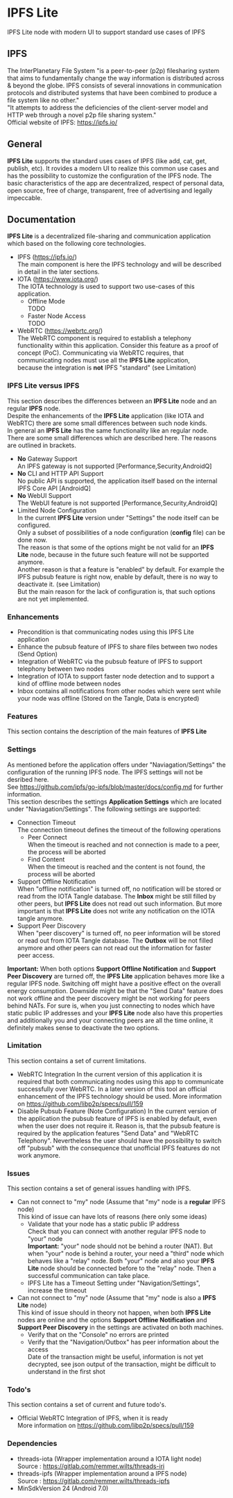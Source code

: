 
# IPFS Lite
IPFS Lite node with modern UI to support standard use cases of IPFS


## IPFS
The InterPlanetary File System "is a peer-to-peer (p2p) filesharing system that aims to fundamentally change the way information is distributed across & beyond the globe. IPFS consists of several innovations in communication protocols and distributed systems that have been combined to produce a file system like no other."
<br>
"It attempts to address the deficiencies of the client-server model and HTTP web through a novel p2p file sharing system."
<br>
Official website of IPFS: https://ipfs.io/


## General 
**IPFS Lite** supports the standard uses cases of IPFS (like add, cat, get, publish, etc).
It rovides a modern UI to realize this common use cases and has
the possibility to customize the configuration of the IPFS node.
The basic characteristics of the app are decentralized, respect of personal data,
open source, free of charge, transparent, free of advertising and legally impeccable.



## Documentation

**IPFS Lite** is a decentralized file-sharing and communication application which based on
the following core technologies.
- IPFS (https://ipfs.io/) 
<br>The main component is here the IPFS technology and will be described in detail
in the later sections. 
- IOTA (https://www.iota.org/)
<br>The IOTA technology is used to support two use-cases of this application.
    - Offline Mode 
    <br>TODO
    - Faster Node Access
    <br>TODO
- WebRTC (https://webrtc.org/) 
<br>The WebRTC component is required to establish a telephony functionality within
this application. Consider this feature as a proof of concept (PoC). Communicating via WebRTC 
requires, that communicating nodes must use all the **IPFS Lite** application,  
because the integration is **not** IPFS "standard" (see Limitation)


### **IPFS Lite** versus **IPFS**
This section describes the differences between an **IPFS Lite** node and an regular **IPFS** node.
<br>
Despite the enhancements of the **IPFS Lite** application (like IOTA and WebRTC)
there are some small differences between such node kinds.
<br>
In general an **IPFS Lite** has the same functionality like an regular node.
There are some small differences which are described here. The reasons are outlined in brackets.
- **No** Gateway Support
<br>An IPFS gateway is not supported [Performance,Security,AndroidQ]
- **No** CLI and HTTP API Support
<br>No public API is supported, the application itself based on the internal IPFS Core API [AndroidQ]
- **No** WebUI Support
<br>The WebUI feature is not supported [Performance,Security,AndroidQ]
- Limited Node Configuration
<br>In the current **IPFS Lite** version under "Settings" the node itself can be configured.
<br>Only a subset of possibilities of a node configuration (**config** file) can be done now. 
<br>The reason is that some of the options might be not valid for an **IPFS Lite** node, because
in the future such feature will not be supported anymore. 
<br>Another reason is that a feature is "enabled" by default.
For example the IPFS pubsub feature is right now, enable by default, there is no way to deactivate
it. (see Limitation) 
<br>But the main reason for the lack of configuration is, that such options are not yet implemented. 


### Enhancements
- Precondition is that communicating nodes using this IPFS Lite application
- Enhance the pubsub feature of IPFS to share files between two nodes (Send Option)
- Integration of WebRTC via the pubsub feature of IPFS to support telephony between two nodes
- Integration of IOTA to support faster node detection and to support a kind of offline mode
between nodes
- Inbox contains all notifications from other nodes which were sent while your node
was offline (Stored on the Tangle, Data is encrypted)



### Features
This section contains the description of the main features of **IPFS Lite**

### Settings
As mentioned before the application offers under "Naviagation/Settings" the configuration 
of the running IPFS node. The IPFS settings will not be desribed here.
<br>See https://github.com/ipfs/go-ipfs/blob/master/docs/config.md for further information.
<br>This section describes the settings **Application Settings** which are located under
"Naviagation/Settings".
The following settings are supported:
- Connection Timeout
<br>The connection timeout defines the timeout of the following operations
    - Peer Connect
    <br>When the timeout is reached and not connection is made to a peer, the process will be aborted
    - Find Content
    <br>When the timeout is reached and the content is not found, the process will be aborted
- Support Offline Notification
<br>When "offline notification" is turned off, no notification will be stored or read from the 
IOTA Tangle database. The **Inbox** might be still filled by other peers, but **IPFS Lite**
does not read out such information. But more important is that **IPFS Lite** does not write
any notification on the IOTA tangle anymore.
- Support Peer Discovery
<br>When "peer discovery" is turned off, no peer information will be stored or read out from
IOTA Tangle database.  The **Outbox** will be not filled anymore and other peers can not read
out the information for faster peer access.


**Important:**
When both options **Support Offline Notification** and **Support Peer Discovery**
are turned off, the **IPFS Lite** application behaves more like a regular IPFS node.
Switching off might have a positive effect on the overall energy consumption. 
Downside might be that the "Send Data" feature does not work offline and the peer discovery might be not working for peers behind NATs.
For sure is, when you just connecting to nodes which have static public IP addresses
and your **IPFS Lite** node also have this properties and 
additionally you and your connecting peers are all the time online, it definitely makes
sense to deactivate the two options.

### Limitation
This section contains a set of current limitations.
* WebRTC Integration
In the current version of this application it is required that both communicating nodes using 
this app to communicate successfully over WebRTC. In a later version of this tool an official 
enhancement of the IPFS technology should be used.
More information on https://github.com/libp2p/specs/pull/159
* Disable Pubsub Feature (Note Configuration)
In the current version of the application the pubsub feature of IPFS is enabled by default,
even when the user does not require it. Reason is, that the pubsub feature is required by
the application features "Send Data" and "WebRTC Telephony". Nevertheless the user should
have the possibility to switch off "pubsub" with the consequence that unofficial IPFS features
do not work anymore.

### Issues
This section contains a set of general issues handling with IPFS.
- Can not connect to "my" node (Assume that "my" node is a **regular** IPFS node)
<br> This kind of issue can have lots of reasons (here only some ideas)
    - Validate that your node has a static public IP address
    <br>Check that you can connect with another regular IPFS node to "your" node
    <br>**Important:** "your" node should not be behind a router (NAT). But when "your" node
    is behind a router, your need a "third" node which behaves like a "relay" node. Both
    "your" node and also your **IPFS Lite** node should be connected before to the "relay" node.
    Then a successful communication can take place.
    - IPFS Lite has a Timeout Setting under "Navigation/Settings", increase the timeout
- Can not connect to "my" node (Assume that "my" node is also a **IPFS Lite** node)
<br> This kind of issue should in theory not happen, when both  **IPFS Lite** nodes are online and
the options **Support Offline Notification** and **Support Peer Discovery** in the settings are 
activated on both machines.
    - Verify that on the "Console" no errors are printed
    - Verify that the "Navigation/Outbox" has peer information about the access
    <br>Date of the transaction might be useful, information is not yet decrypted, see json output
    of the transaction, might be difficult to understand in the first shot
### Todo's
This section contains a set of current and future todo's.
* Official WebRTC Integration of IPFS, when it is ready
<br>More information on https://github.com/libp2p/specs/pull/159

### Dependencies 
- threads-iota (Wrapper implementation around a IOTA light node)
<br>Source : https://gitlab.com/remmer.wilts/threads-iri
- threads-ipfs (Wrapper implementation around a IPFS node)
<br>Source : https://gitlab.com/remmer.wilts/threads-ipfs
- MinSdkVersion 24 (Android 7.0)

